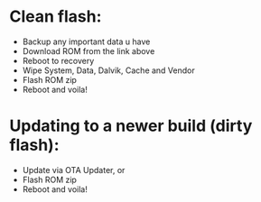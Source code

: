 # Clean flash:
- Backup any important data u have
- Download ROM from the link above
- Reboot to recovery
- Wipe System, Data, Dalvik, Cache and Vendor
- Flash ROM zip
- Reboot and voila!

# Updating to a newer build (dirty flash):
- Update via OTA Updater, or
- Flash ROM zip
- Reboot and voila!
